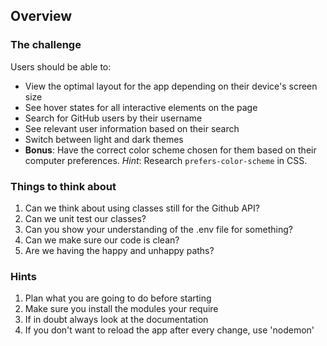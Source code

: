 ## Overview

### The challenge

Users should be able to:

- View the optimal layout for the app depending on their device's screen size
- See hover states for all interactive elements on the page
- Search for GitHub users by their username
- See relevant user information based on their search
- Switch between light and dark themes
- **Bonus**: Have the correct color scheme chosen for them based on their computer preferences. _Hint_: Research `prefers-color-scheme` in CSS.

### Things to think about

1. Can we think about using classes still for the Github API?
2. Can we unit test our classes?
3. Can you show your understanding of the .env file for something?
4. Can we make sure our code is clean?
5. Are we having the happy and unhappy paths?


### Hints

1. Plan what you are going to do before starting
2. Make sure you install the modules your require 
3. If in doubt always look at the documentation
4. If you don't want to reload the app after every change, use 'nodemon'